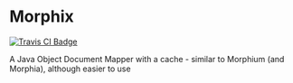 Morphix
=======

[![Travis CI Badge](https://travis-ci.org/ParaPenguin/morphix.svg?branch=master)](https://travis-ci.org/ParaPenguin/morphix)

A Java Object Document Mapper with a cache - similar to Morphium (and Morphia), although easier to use